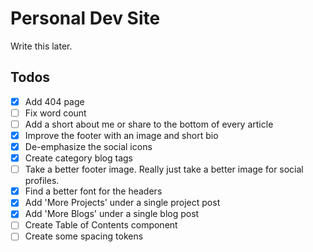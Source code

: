 # Personal Dev Site

Write this later.

## Todos

- [x] Add 404 page
- [ ] Fix word count
- [ ] Add a short about me or share to the bottom of every article
- [x] Improve the footer with an image and short bio
- [x] De-emphasize the social icons
- [x] Create category blog tags
- [ ] Take a better footer image. Really just take a better image for social profiles.
- [x] Find a better font for the headers
- [x] Add 'More Projects' under a single project post
- [x] Add 'More Blogs' under a single blog post
- [ ] Create Table of Contents component
- [ ] Create some spacing tokens
